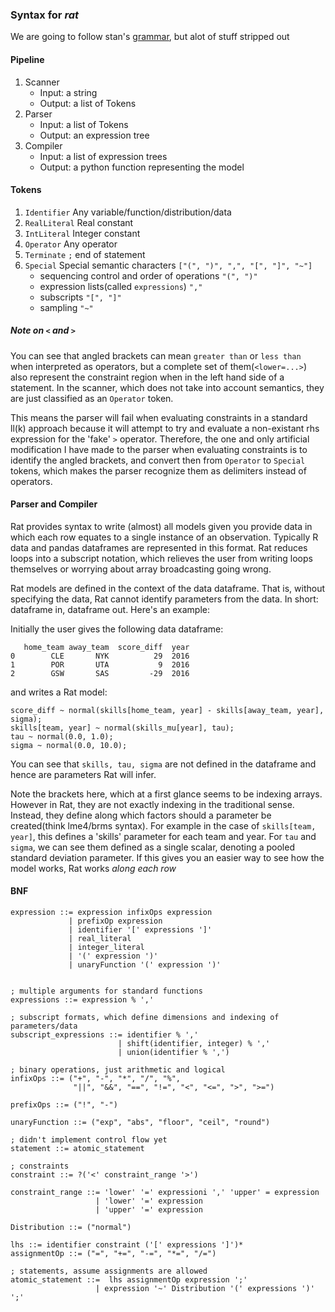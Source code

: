 ### Syntax for *rat*

We are going to follow stan's [grammar](https://mc-stan.org/docs/2_18/reference-manual/bnf-grammars.html), but alot of stuff stripped out 

#### Pipeline

1. Scanner
    - Input: a string
    - Output: a list of Tokens
2. Parser
    - Input: a list of Tokens
    - Output: an expression tree
3. Compiler
    - Input: a list of expression trees
    - Output: a python function representing the model
#### Tokens
1. `Identifier` Any variable/function/distribution/data
2. `RealLiteral` Real constant
3. `IntLiteral` Integer constant
4. `Operator`  Any operator
5. `Terminate`  `;` end of statement
6. `Special` Special semantic characters `["(", ")", ",", "[", "]", "~"]`
    - sequencing control and order of operations `"(", ")"`
    - expression lists(called `expressions`) `","`
    - subscripts `"[", "]"`
    - sampling `"~"`

##### Note on `<` and `>`
 You can see that angled brackets can mean `greater than` or `less than` when interpreted as operators,
but a complete set of them(`<lower=...>`) also represent the constraint region when in the left hand side of a
statement. In the scanner, which does not take into account semantics, they are just classified as an `Operator`
token. 

This means the parser will fail when evaluating constraints in a standard ll(k) approach because it will attempt 
to try and evaluate a non-existant rhs expression for the 'fake' `>` operator. Therefore, the one and only artificial modification 
I have made to the parser when evaluating constraints is to identify the angled brackets, and convert then from 
`Operator` to `Special` tokens, which makes the parser recognize them as delimiters instead of operators.   

#### Parser and Compiler

 Rat provides syntax to write (almost) all models given you provide data in which each row equates to a single instance of
an observation. Typically R data and pandas dataframes are represented in this format.
 Rat reduces loops into a subscript notation, which relieves the user from writing loops themselves or worrying about
 array broadcasting going wrong.

Rat models are defined in the context of the data dataframe. That is, without specifying the data, Rat cannot identify
parameters from the data. In short: dataframe in, dataframe out. Here's an example:

Initially the user gives the following data dataframe:

```
   home_team away_team  score_diff  year
0        CLE       NYK          29  2016
1        POR       UTA           9  2016
2        GSW       SAS         -29  2016
```

and writes a Rat model: 

```
score_diff ~ normal(skills[home_team, year] - skills[away_team, year], sigma);
skills[team, year] ~ normal(skills_mu[year], tau);
tau ~ normal(0.0, 1.0);
sigma ~ normal(0.0, 10.0);
```
You can see that `skills, tau, sigma` are not defined in the dataframe and hence are parameters Rat will infer.

Note the brackets here, which at a first glance seems to be indexing arrays. However in Rat, they are not exactly indexing in the traditional sense.
Instead, they define along which factors should a parameter be created(think lme4/brms syntax). For example in the case of `skills[team, year]`,
this defines a 'skills' parameter for each team and year. For `tau` and `sigma`, we can see them defined as a single scalar,
denoting a pooled standard deviation parameter. If this gives you an easier way to see how the model works, Rat works *along each row*

#### BNF

```
expression ::= expression infixOps expression
             | prefixOp expression
             | identifier '[' expressions ']'
             | real_literal
             | integer_literal
             | '(' expression ')'
             | unaryFunction '(' expression ')'


; multiple arguments for standard functions
expressions ::= expression % ','

; subscript formats, which define dimensions and indexing of parameters/data
subscript_expressions ::= identifier % ','
                        | shift(identifier, integer) % ','
                        | union(identifier % ',')

; binary operations, just arithmetic and logical
infixOps ::= ("+", "-", "*", "/", "%",
              "||", "&&", "==", "!=", "<", "<=", ">", ">=")

prefixOps ::= ("!", "-")

unaryFunction ::= ("exp", "abs", "floor", "ceil", "round")

; didn't implement control flow yet
statement ::= atomic_statement

; constraints
constraint ::= ?('<' constraint_range '>')

constraint_range ::= 'lower' '=' expressioni ',' 'upper' = expression
                   | 'lower' '=' expression
                   | 'upper' '=' expression

Distribution ::= ("normal")

lhs ::= identifier constraint ('[' expressions ']')*
assignmentOp ::= ("=", "+=", "-=", "*=", "/=")

; statements, assume assignments are allowed
atomic_statement ::=  lhs assignmentOp expression ';'
                   | expression '~' Distribution '(' expressions ')' ';'
```